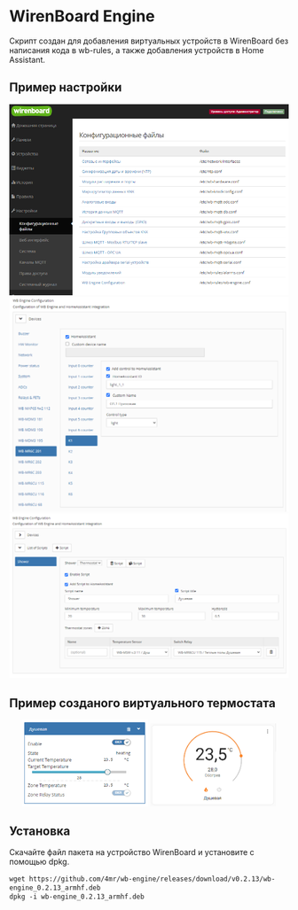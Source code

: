 # WirenBoard Engine

Скрипт создан для добавления виртуальных устройств в WirenBoard без написания кода в wb-rules, а также добавления устройств в Home Assistant.

## Пример настройки

<p align="center">
  <img src="docs/images/configs.png">
  <img src="docs/images/wb-engine1.png">
  <img src="docs/images/wb-engine2.png">
</p>

## Пример созданого виртуального термостата

<p align="center">
  <img src="docs/images/wb-engine3.png" width="45%">
  <img src="docs/images/ha1.png" width="45%">
</p>

## Установка

Скачайте файл пакета на устройство WirenBoard и установите с помощью dpkg.

```
wget https://github.com/4mr/wb-engine/releases/download/v0.2.13/wb-engine_0.2.13_armhf.deb
dpkg -i wb-engine_0.2.13_armhf.deb
```
